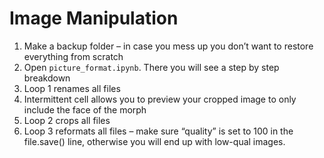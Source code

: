# Image Manipulation

1.	Make a backup folder – in case you mess up you don’t want to restore everything from scratch
2.	Open `picture_format.ipynb`. There you will see a step by step breakdown
3.	Loop 1 renames all files
4.  Intermittent cell allows you to preview your cropped image to only include the face of the morph
5.	Loop 2 crops all files
6.	Loop 3 reformats all files – make sure “quality” is set to 100 in the file.save() line, otherwise you will end up with low-qual images. 

